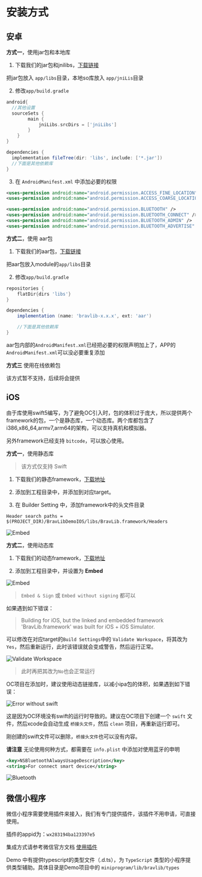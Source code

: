 # 安装方式

## 安卓

**方式一**，使用jar包和本地库
1. 下载我们的jar包和jnilibs，[下载链接](https://github.com/BravFit/BravLib/releases)

把jar包放入 `app/libs`目录，本地so库放入 `app/jniLis`目录

2. 修改`app/build.gradle`
```groovy
android{
  //其他设置
  sourceSets {
        main {
            jniLibs.srcDirs = ['jniLibs']
        }
    }
}

dependencies {
  implementation fileTree(dir: 'libs', include: ['*.jar'])
  //下面是其他依赖库
}

```

3. 在 `AndroidManifest.xml` 中添加必要的权限
```xml
<uses-permission android:name="android.permission.ACCESS_FINE_LOCATION" />
<uses-permission android:name="android.permission.ACCESS_COARSE_LOCATION" />

<uses-permission android:name="android.permission.BLUETOOTH" />
<uses-permission android:name="android.permission.BLUETOOTH_CONNECT" />
<uses-permission android:name="android.permission.BLUETOOTH_ADMIN" />
<uses-permission android:name="android.permission.BLUETOOTH_ADVERTISE" />
```

**方式二**，使用 aar包

1. 下载我们的aar包，[下载链接](https://github.com/BravFit/BravLib/releases)

把aar包放入module的`app/libs`目录

2. 修改`app/build.gradle`

```groovy
repositories {
    flatDir{dirs 'libs'}
}

dependencies {
    implementation (name: 'bravlib-x.x.x', ext: 'aar')

    //下面是其他依赖库
}

```

aar包内部的`AndroidManifest.xml`已经把必要的权限声明加上了，APP的`AndroidManifest.xml`可以没必要重复添加


**方式三** 使用在线依赖包

该方式暂不支持，后续将会提供

## iOS

由于库使用swift5编写，为了避免OC引入时，包的体积过于庞大，所以提供两个framework的包，一个是静态库，一个动态库。两个库都包含了i386,x86_64,armv7,arm64的架构，可以支持真机和模拟器。

另外framework已经支持 `bitcode`，可以放心使用。

**方式一**，使用静态库

>该方式仅支持 Swift

1. 下载我们的静态framework，[下载地址](https://github.com/BravFit/BravLib/releases)

2. 添加到工程目录中，并添加到对应target。

3. 在 Builder Setting 中，添加framework中的头文件目录

```
Header search paths = $(PROJECT_DIR)/BravLibDemoIOS/libs/BravLib.framework/Headers
```

![Embed](@img/img_ios_config_headers.png)

**方式二**，使用动态库

1. 下载我们的动态framework，[下载地址](https://github.com/BravFit/BravLib/releases)

2. 添加到工程目录中，并设置为 **Embed**

![Embed](@img/img_ios_config_dynamic_embed.png)

> `Embed & Sign` 或 `Embed without signing` 都可以

如果遇到如下错误：

> Building for iOS, but the linked and embedded framework 'BravLib.framework' was built for iOS + iOS Simulator. 

可以修改在对应target的`Build Settings`中的 `Validate Workspace`，将其改为 `Yes`，然后重新运行，此时该错误就会变成警告，然后运行正常。

![Validate Workspace](@img/img_ios_config_dynamic_validate_workspace.png)

>此时再把其改为`No`也会正常运行

OC项目在添加时，建议使用动态链接库，以减小ipa包的体积，如果遇到如下错误：

![Error without swift](@img/img_ios_oc_error.png)

这是因为OC环境没有swift的运行时导致的。建议在OC项目下创建一个 `swift` 文件，然后xcode会自动生成 `桥接头文件`，然后 `clean` 项目，再重新运行即可。

刚创建的swift文件可以删除，`桥接头文件`也可以没有内容。


**请注意**
无论使用何种方式，都需要在 `info.plist` 中添加对使用蓝牙的申明
```xml
<key>NSBluetoothAlwaysUsageDescription</key>
<string>For connect smart device</string>
```
![Bluetooth](@img/img_ios_config_bluetooth_permission.png)


## 微信小程序

微信小程序需要使用插件来接入，我们有专门提供插件，该插件不用申请，可直接使用。

插件的appid为：`wx283194ba123397e5`

集成方式请参考微信官方文档 [使用插件](https://developers.weixin.qq.com/miniprogram/dev/framework/plugin/using.html)

Demo 中有提供typescript的类型文件（.d.ts），为 `TypeScript` 类型的小程序提供类型辅助。具体目录是Demo项目中的 `miniprogram/lib/bravlib/types`